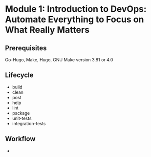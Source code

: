 # Module 1: Introduction to DevOps: Automate Everything to Focus on What Really Matters
## Prerequisites
Go-Hugo, Make, Hugo, GNU Make version 3.81 or 4.0
## Lifecycle
* build
* clean
* post
* help
* lint
* package
* unit-tests
* integration-tests
## Workflow
* 